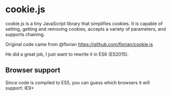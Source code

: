 # cookie.js

cookie.js is a tiny JavaScript library that simplifies cookies. It is capable of setting,
getting and removing cookies, accepts a variety of parameters, and supports chaining.

Original code came from @florian https://github.com/florian/cookie.js

He did a great job, I just want to rewrite it in ES6 (ES2015).

## Browser support

Since code is compiled to ES5, you can guess which browsers it will support: IE9+